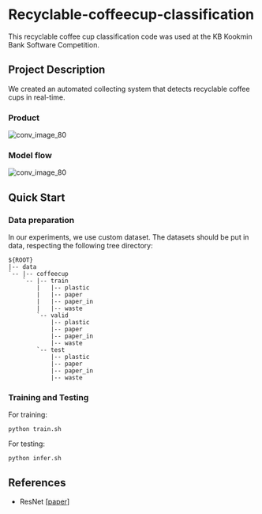 # Recyclable-coffeecup-classification
This recyclable coffee cup classification code was used at the KB Kookmin Bank Software Competition. 
## Project Description
We created an automated collecting system that detects recyclable coffee cups in real-time.
### Product
![conv_image_80](https://user-images.githubusercontent.com/76892271/200024668-6f8792c0-398d-4854-a30a-3077bcb037ca.png)

### Model flow
![conv_image_80](https://user-images.githubusercontent.com/76892271/200021532-f5956ae0-0060-48be-a561-a8222cd02dee.png)


## Quick Start
### Data preparation
In our experiments, we use custom dataset. The datasets should be put in data, respecting the following tree directory:
```
${ROOT}
|-- data
`-- |-- coffeecup
    `-- |-- train
        |   |-- plastic
        |   |-- paper
        |   |-- paper_in
        |   |-- waste
        `-- valid
            |-- plastic
            |-- paper
            |-- paper_in
            |-- waste
        `-- test
            |-- plastic
            |-- paper
            |-- paper_in
            |-- waste
```

### Training and Testing
For training:
```
python train.sh
```
For testing:
```
python infer.sh
```
## References
 * ResNet [[paper](https://www.cv-foundation.org/openaccess/content_cvpr_2016/papers/He_Deep_Residual_Learning_CVPR_2016_paper.pdf)]
